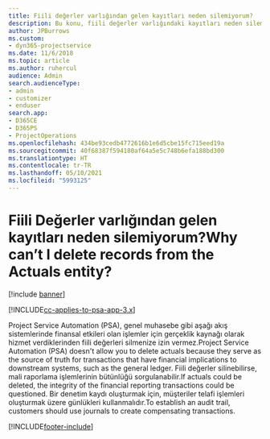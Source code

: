 ```yaml
---
title: Fiili değerler varlığından gelen kayıtları neden silemiyorum?
description: Bu konu, fiili değerler varlığındaki kayıtları neden silemediğiniz hakkında bilgi sağlar.
author: JPBurrows
ms.custom:
- dyn365-projectservice
ms.date: 11/6/2018
ms.topic: article
ms.author: ruhercul
audience: Admin
search.audienceType:
- admin
- customizer
- enduser
search.app:
- D365CE
- D365PS
- ProjectOperations
ms.openlocfilehash: 434be93cedb4772616b1e6d5cbe15fc715eed19a
ms.sourcegitcommit: 40f68387f594180af64a5e5c748b6efa188bd300
ms.translationtype: HT
ms.contentlocale: tr-TR
ms.lasthandoff: 05/10/2021
ms.locfileid: "5993125"
---
```

# <a name="why-cant-i-delete-records-from-the-actuals-entity"></a><span data-ttu-id="0e9f9-103">Fiili Değerler varlığından gelen kayıtları neden silemiyorum?</span><span class="sxs-lookup"><span data-stu-id="0e9f9-103">Why can’t I delete records from the Actuals entity?</span></span>

[!include [banner](../includes/psa-now-project-operations.md)]

[!INCLUDE[cc-applies-to-psa-app-3.x](../includes/cc-applies-to-psa-app-3x.md)]

<span data-ttu-id="0e9f9-104">Project Service Automation (PSA), genel muhasebe gibi aşağı akış sistemlerinde finansal etkileri olan işlemler için gerçeklik kaynağı olarak hizmet verdiklerinden fiili değerleri silmenize izin vermez.</span><span class="sxs-lookup"><span data-stu-id="0e9f9-104">Project Service Automation (PSA) doesn't allow you to delete actuals because they serve as the source of truth for transactions that have financial implications to downstream systems, such as the general ledger.</span></span> <span data-ttu-id="0e9f9-105">Fiili değerler silinebilirse, mali raporlama işlemlerinin bütünlüğü sorgulanabilir.</span><span class="sxs-lookup"><span data-stu-id="0e9f9-105">If actuals could be deleted, the integrity of the financial reporting transactions could be questioned.</span></span> <span data-ttu-id="0e9f9-106">Bir denetim kaydı oluşturmak için, müşteriler telafi işlemleri oluşturmak üzere günlükleri kullanmalıdır.</span><span class="sxs-lookup"><span data-stu-id="0e9f9-106">To establish an audit trail, customers should use journals to create compensating transactions.</span></span>



[!INCLUDE[footer-include](../includes/footer-banner.md)]